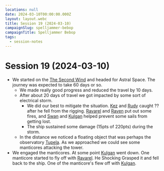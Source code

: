 ```yaml
---
locations: null
date: 2024-03-10T00:00:00.000Z
layout: layout.webc
title: Session 19 (2024-03-10)
campaignSlug: spelljammer-bebop
campaignTitle: Spelljammer Bebop
tags:
  - session-notes
---
```

# Session 19 (2024-03-10)

-  We started on the [The Second Wind](the-second-wind.md) and headed for Astral Space. The journey was expected to take 60 days or so.
	- We made really good progress and reduced the travel by 10 days.
	- After about 20 days of travel we got impacted by some sort of electrical storm.
		- We did our best to mitigate the situation. [Kez](kez-bardaux.md) and [Rudy](refuge-unit-d3.md) caught ?? after he fell from the rigging. [Ravarel](ravarel-deshent.md) and [Raven](raven.md) put out some fires, and [Swan](swan.md) and [Kulgan](kulgan.md) helped prevent some sails from getting lost.
		- The ship sustained some damage (15pts of 220pts) during the storm.
	- In the distance we noticed a floating object that was perhaps the observatory [Tupela](topolah.md). As we approached we could see some manticores attacking the tower.
- We engaged the manticores. At some point [Kulgan](kulgan.md) went down. One manticore started to fly off with [Ravarel](ravarel-deshent.md). He Shocking Grasped it and fell back to the ship. One of the manticore's flew off with [Kulgan](kulgan.md).
